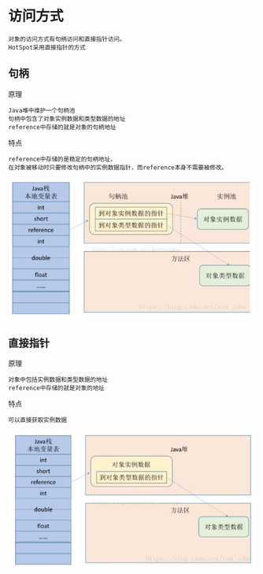 

# 访问方式

	对象的访问方式有句柄访问和直接指针访问。
	HotSpot采用直接指针的方式
	

## 句柄

原理

	Java堆中维护一个句柄池
	句柄中包含了对象实例数据和类型数据的地址
	reference中存储的就是对象的句柄地址

特点

	reference中存储的是稳定的句柄地址，
	在对象被移动时只要修改句柄中的实例数据指针，而reference本身不需要被修改。

![](https://github.com/RodJohn/JVM/blob/master/img/ObjectAccessMethod1.png)

## 直接指针

原理
	
	对象中包括实例数据和类型数据的地址
	reference中存储的就是对象的地址
	
特点

   	可以直接获取实例数据

![](https://github.com/RodJohn/JVM/blob/master/img/ObjectAccess2.png)
